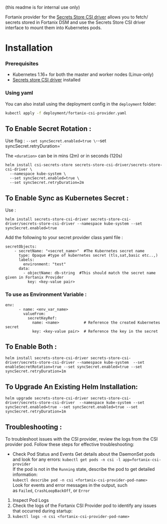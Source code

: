 (this readme is for internal use only)

Fortanix provider for the
[Secrets Store CSI driver](https://github.com/kubernetes-sigs/secrets-store-csi-driver)
allows you to fetch/ secrets stored in Fortanix DSM and use the Secrets Store
CSI driver interface to mount them into Kubernetes pods.

# Installation

### Prerequisites

- Kubernetes 1.16+ for both the master and worker nodes (Linux-only)
- [Secrets store CSI driver](https://secrets-store-csi-driver.sigs.k8s.io/getting-started/installation.html)
  installed

### Using yaml

You can also install using the deployment config in the `deployment` folder:

```bash
kubectl apply -f deployment/fortanix-csi-provider.yaml
```

## To Enable Secret Rotation :

Use flag : `--set syncSecret.enabled=true \`--set
syncSecret.retryDuration=<duration>`

The `<duration>` can be in mins (2m) or in seconds (120s)

```
helm install csi-secrets-store secrets-store-csi-driver/secrets-store-csi-driver \
  --namespace kube-system \
  --set syncSecret.enabled=true \
  --set syncSecret.retryDuration=2m
```

## To Enable Sync as Kubernetes Secret :

Use :

```
helm install secrets-store-csi-driver secrets-store-csi-driver/secrets-store-csi-driver --namespace kube-system --set syncSecret.enabled=true
```

Add the following to your secret provider class yaml file :

```
secretObjects:
    - secretName: "<secret_name>"  #The Kubernetes secret name
      type: Opaque #type of kubernetes secret (tls,sat,basic etc..,)
      labels:
        environment: "test"
      data:
        - objectName: db-string  #This should match the secret name given in Fortanix Provider
          key: <key-value pair>
```

### To use as Environment Variable :

```
env:
      - name: <env_var_name>
        valueFrom:
          secretKeyRef:
            name: <name>           # Reference the created Kubernetes secret
            key: <key-value pair>  # Reference the key in the secret
```

## To Enable Both :

```
helm install secrets-store-csi-driver secrets-store-csi-driver/secrets-store-csi-driver --namespace kube-system  --set enableSecretRotation=true --set syncSecret.enabled=true --set syncSecret.retryDuration=1m
```

## To Upgrade An Existing Helm Installation:

```
helm upgrade secrets-store-csi-driver secrets-store-csi-driver/secrets-store-csi-driver  --namespace kube-system --set syncSecret.enabled=true --set syncSecret.enabled=true --set syncSecret.retryDuration=1m
```

## Troubleshooting :

To troubleshoot issues with the CSI provider, review the logs from the CSI
provider pod. Follow these steps for effective troubleshooting:

- Check Pod Status and Events Get details about the DaemonSet pods and look for
  any errors: `kubectl get pods -n csi -l app=fortanix-csi-provider`\
  If the pod is not in the `Running` state, describe the pod to get detailed
  information:\
  `kubectl describe pod -n csi <fortanix-csi-provider-pod-name>`\
  Look for events and error messages in the output, such
  as `Failed`, `CrashLoopBackOff`, or `Error`

1. Inspect Pod Logs
2. Check the logs of the Fortanix CSI Provider pod to identify any issues that
   occurred during startup:
3. `kubectl logs -n csi <fortanix-csi-provider-pod-name>`
